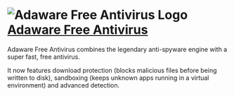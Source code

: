# ![Adaware Free Antivirus Logo](https://cdn.rawgit.com/pauby/ChocoPackages/3c903619/icons/ad-awarefreeantivirus.png "Adaware Free Antivirus Logo") [Adaware Free Antivirus](https://chocolatey.org/packages/ad-aware)

Adaware Free Antivirus combines the legendary anti-spyware engine with a super fast, free antivirus.

It now features download protection (blocks malicious files before being written to disk), sandboxing (keeps unknown apps running in a virtual environment) and advanced detection.
